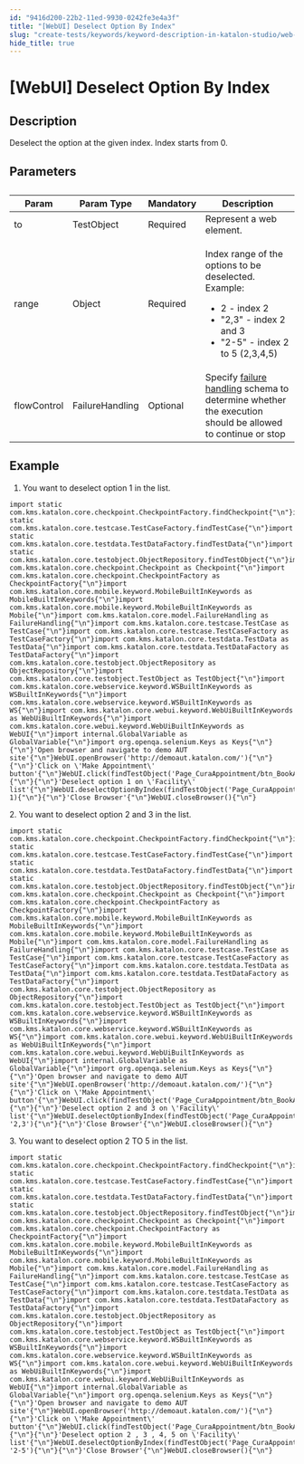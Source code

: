 ```yaml
---
id: "9416d200-22b2-11ed-9930-0242fe3e4a3f"
title: "[WebUI] Deselect Option By Index"
slug: "create-tests/keywords/keyword-description-in-katalon-studio/web-ui-keywords/webui-deselect-option-by-index"
hide_title: true
---
```


# <a id="id_0" class="anchor_top_offset"/><a id="ariaid-title1" class="anchor_top_offset"/>[WebUI] Deselect Option By Index


## <a id="id_0__id_1" class="anchor_top_offset"/>Description

              
<p xmlns="http://www.w3.org/1999/xhtml" className="p">Deselect the option at the given index. Index starts from 0.</p> 
      

## <a id="id_0__id_2" class="anchor_top_offset"/>Parameters

              
<table xmlns="http://www.w3.org/1999/xhtml" className="table anchor_top_offset" id="id_0__fa23f019-747d-42ae-88ad-6eee2ef29244"><caption /><thead className="thead"><tr className><th className="entry anchor_top_offset" id="id_0__fa23f019-747d-42ae-88ad-6eee2ef29244__entry__1">Param</th><th className="entry anchor_top_offset" id="id_0__fa23f019-747d-42ae-88ad-6eee2ef29244__entry__2">Param Type</th><th className="entry anchor_top_offset" id="id_0__fa23f019-747d-42ae-88ad-6eee2ef29244__entry__3">Mandatory</th><th className="entry anchor_top_offset" id="id_0__fa23f019-747d-42ae-88ad-6eee2ef29244__entry__4">Description</th></tr></thead><tbody className="tbody"><tr className><td className="entry" headers="id_0__fa23f019-747d-42ae-88ad-6eee2ef29244__entry__1 id_0__fa23f019-747d-42ae-88ad-6eee2ef29244__entry__2 id_0__fa23f019-747d-42ae-88ad-6eee2ef29244__entry__3 id_0__fa23f019-747d-42ae-88ad-6eee2ef29244__entry__4 ">to</td><td className="entry" headers="id_0__fa23f019-747d-42ae-88ad-6eee2ef29244__entry__1 id_0__fa23f019-747d-42ae-88ad-6eee2ef29244__entry__2 id_0__fa23f019-747d-42ae-88ad-6eee2ef29244__entry__3 id_0__fa23f019-747d-42ae-88ad-6eee2ef29244__entry__4 ">TestObject</td><td className="entry" headers="id_0__fa23f019-747d-42ae-88ad-6eee2ef29244__entry__1 id_0__fa23f019-747d-42ae-88ad-6eee2ef29244__entry__2 id_0__fa23f019-747d-42ae-88ad-6eee2ef29244__entry__3 id_0__fa23f019-747d-42ae-88ad-6eee2ef29244__entry__4 ">Required</td><td className="entry" headers="id_0__fa23f019-747d-42ae-88ad-6eee2ef29244__entry__1 id_0__fa23f019-747d-42ae-88ad-6eee2ef29244__entry__2 id_0__fa23f019-747d-42ae-88ad-6eee2ef29244__entry__3 id_0__fa23f019-747d-42ae-88ad-6eee2ef29244__entry__4 "> Represent a web element.</td></tr><tr className><td className="entry" headers="id_0__fa23f019-747d-42ae-88ad-6eee2ef29244__entry__1 id_0__fa23f019-747d-42ae-88ad-6eee2ef29244__entry__2 id_0__fa23f019-747d-42ae-88ad-6eee2ef29244__entry__3 id_0__fa23f019-747d-42ae-88ad-6eee2ef29244__entry__4 ">range</td><td className="entry" headers="id_0__fa23f019-747d-42ae-88ad-6eee2ef29244__entry__1 id_0__fa23f019-747d-42ae-88ad-6eee2ef29244__entry__2 id_0__fa23f019-747d-42ae-88ad-6eee2ef29244__entry__3 id_0__fa23f019-747d-42ae-88ad-6eee2ef29244__entry__4 ">Object</td><td className="entry" headers="id_0__fa23f019-747d-42ae-88ad-6eee2ef29244__entry__1 id_0__fa23f019-747d-42ae-88ad-6eee2ef29244__entry__2 id_0__fa23f019-747d-42ae-88ad-6eee2ef29244__entry__3 id_0__fa23f019-747d-42ae-88ad-6eee2ef29244__entry__4 ">Required</td><td className="entry" headers="id_0__fa23f019-747d-42ae-88ad-6eee2ef29244__entry__1 id_0__fa23f019-747d-42ae-88ad-6eee2ef29244__entry__2 id_0__fa23f019-747d-42ae-88ad-6eee2ef29244__entry__3 id_0__fa23f019-747d-42ae-88ad-6eee2ef29244__entry__4 ">         <p className="p">Index range of the options to be deselected. Example:</p>         <ul className="ul"><li className="li">2 - index 2 </li><li className="li">"2,3" - index 2 and 3 </li><li className="li">"2-5" - index 2 to 5 (2,3,4,5)</li></ul>       </td></tr><tr className><td className="entry" headers="id_0__fa23f019-747d-42ae-88ad-6eee2ef29244__entry__1 id_0__fa23f019-747d-42ae-88ad-6eee2ef29244__entry__2 id_0__fa23f019-747d-42ae-88ad-6eee2ef29244__entry__3 id_0__fa23f019-747d-42ae-88ad-6eee2ef29244__entry__4 ">flowControl</td><td className="entry" headers="id_0__fa23f019-747d-42ae-88ad-6eee2ef29244__entry__1 id_0__fa23f019-747d-42ae-88ad-6eee2ef29244__entry__2 id_0__fa23f019-747d-42ae-88ad-6eee2ef29244__entry__3 id_0__fa23f019-747d-42ae-88ad-6eee2ef29244__entry__4 ">FailureHandling</td><td className="entry" headers="id_0__fa23f019-747d-42ae-88ad-6eee2ef29244__entry__1 id_0__fa23f019-747d-42ae-88ad-6eee2ef29244__entry__2 id_0__fa23f019-747d-42ae-88ad-6eee2ef29244__entry__3 id_0__fa23f019-747d-42ae-88ad-6eee2ef29244__entry__4 ">Optional</td><td className="entry" headers="id_0__fa23f019-747d-42ae-88ad-6eee2ef29244__entry__1 id_0__fa23f019-747d-42ae-88ad-6eee2ef29244__entry__2 id_0__fa23f019-747d-42ae-88ad-6eee2ef29244__entry__3 id_0__fa23f019-747d-42ae-88ad-6eee2ef29244__entry__4 ">Specify <a className="xref" href="/docs/maintain/configure-failure-handling-settings-in-katalon-studio">failure handling</a> schema to determine whether the         execution should be allowed to continue or stop</td></tr></tbody></table> 
      

## <a id="id_0__id_3" class="anchor_top_offset"/>Example

              
<ol xmlns="http://www.w3.org/1999/xhtml" className="ol"><li className="li">You want to deselect option 1 in the list.</li></ol> 
              
<pre xmlns="http://www.w3.org/1999/xhtml" className="pre codeblock"><code>import static com.kms.katalon.core.checkpoint.CheckpointFactory.findCheckpoint{"\n"}import static com.kms.katalon.core.testcase.TestCaseFactory.findTestCase{"\n"}import static com.kms.katalon.core.testdata.TestDataFactory.findTestData{"\n"}import static com.kms.katalon.core.testobject.ObjectRepository.findTestObject{"\n"}import com.kms.katalon.core.checkpoint.Checkpoint as Checkpoint{"\n"}import com.kms.katalon.core.checkpoint.CheckpointFactory as CheckpointFactory{"\n"}import com.kms.katalon.core.mobile.keyword.MobileBuiltInKeywords as MobileBuiltInKeywords{"\n"}import com.kms.katalon.core.mobile.keyword.MobileBuiltInKeywords as Mobile{"\n"}import com.kms.katalon.core.model.FailureHandling as FailureHandling{"\n"}import com.kms.katalon.core.testcase.TestCase as TestCase{"\n"}import com.kms.katalon.core.testcase.TestCaseFactory as TestCaseFactory{"\n"}import com.kms.katalon.core.testdata.TestData as TestData{"\n"}import com.kms.katalon.core.testdata.TestDataFactory as TestDataFactory{"\n"}import com.kms.katalon.core.testobject.ObjectRepository as ObjectRepository{"\n"}import com.kms.katalon.core.testobject.TestObject as TestObject{"\n"}import com.kms.katalon.core.webservice.keyword.WSBuiltInKeywords as WSBuiltInKeywords{"\n"}import com.kms.katalon.core.webservice.keyword.WSBuiltInKeywords as WS{"\n"}import com.kms.katalon.core.webui.keyword.WebUiBuiltInKeywords as WebUiBuiltInKeywords{"\n"}import com.kms.katalon.core.webui.keyword.WebUiBuiltInKeywords as WebUI{"\n"}import internal.GlobalVariable as GlobalVariable{"\n"}import org.openqa.selenium.Keys as Keys{"\n"}{"\n"}'Open browser and navigate to demo AUT site'{"\n"}WebUI.openBrowser('http://demoaut.katalon.com/'){"\n"}{"\n"}'Click on \'Make Appointment\' button'{"\n"}WebUI.click(findTestObject('Page_CuraAppointment/btn_BookAppointment')){"\n"}{"\n"}'Deselect option 1 on \'Facility\' list'{"\n"}WebUI.deselectOptionByIndex(findTestObject('Page_CuraAppointment/lst_Facility'), 1){"\n"}{"\n"}'Close Browser'{"\n"}WebUI.closeBrowser(){"\n"}</code></pre> 
            
<p xmlns="http://www.w3.org/1999/xhtml" className="p">2. You want to deselect option 2 and 3 in the list.</p> 
              
<pre xmlns="http://www.w3.org/1999/xhtml" className="pre codeblock"><code>import static com.kms.katalon.core.checkpoint.CheckpointFactory.findCheckpoint{"\n"}import static com.kms.katalon.core.testcase.TestCaseFactory.findTestCase{"\n"}import static com.kms.katalon.core.testdata.TestDataFactory.findTestData{"\n"}import static com.kms.katalon.core.testobject.ObjectRepository.findTestObject{"\n"}import com.kms.katalon.core.checkpoint.Checkpoint as Checkpoint{"\n"}import com.kms.katalon.core.checkpoint.CheckpointFactory as CheckpointFactory{"\n"}import com.kms.katalon.core.mobile.keyword.MobileBuiltInKeywords as MobileBuiltInKeywords{"\n"}import com.kms.katalon.core.mobile.keyword.MobileBuiltInKeywords as Mobile{"\n"}import com.kms.katalon.core.model.FailureHandling as FailureHandling{"\n"}import com.kms.katalon.core.testcase.TestCase as TestCase{"\n"}import com.kms.katalon.core.testcase.TestCaseFactory as TestCaseFactory{"\n"}import com.kms.katalon.core.testdata.TestData as TestData{"\n"}import com.kms.katalon.core.testdata.TestDataFactory as TestDataFactory{"\n"}import com.kms.katalon.core.testobject.ObjectRepository as ObjectRepository{"\n"}import com.kms.katalon.core.testobject.TestObject as TestObject{"\n"}import com.kms.katalon.core.webservice.keyword.WSBuiltInKeywords as WSBuiltInKeywords{"\n"}import com.kms.katalon.core.webservice.keyword.WSBuiltInKeywords as WS{"\n"}import com.kms.katalon.core.webui.keyword.WebUiBuiltInKeywords as WebUiBuiltInKeywords{"\n"}import com.kms.katalon.core.webui.keyword.WebUiBuiltInKeywords as WebUI{"\n"}import internal.GlobalVariable as GlobalVariable{"\n"}import org.openqa.selenium.Keys as Keys{"\n"}{"\n"}'Open browser and navigate to demo AUT site'{"\n"}WebUI.openBrowser('http://demoaut.katalon.com/'){"\n"}{"\n"}'Click on \'Make Appointment\' button'{"\n"}WebUI.click(findTestObject('Page_CuraAppointment/btn_BookAppointment')){"\n"}{"\n"}'Deselect option 2 and 3 on \'Facility\' list'{"\n"}WebUI.deselectOptionByIndex(findTestObject('Page_CuraAppointment/lst_Facility'), '2,3'){"\n"}{"\n"}'Close Browser'{"\n"}WebUI.closeBrowser(){"\n"}</code></pre> 
            
<p xmlns="http://www.w3.org/1999/xhtml" className="p">3. You want to deselect option 2 TO 5 in the list.</p> 
              
<pre xmlns="http://www.w3.org/1999/xhtml" className="pre codeblock"><code>import static com.kms.katalon.core.checkpoint.CheckpointFactory.findCheckpoint{"\n"}import static com.kms.katalon.core.testcase.TestCaseFactory.findTestCase{"\n"}import static com.kms.katalon.core.testdata.TestDataFactory.findTestData{"\n"}import static com.kms.katalon.core.testobject.ObjectRepository.findTestObject{"\n"}import com.kms.katalon.core.checkpoint.Checkpoint as Checkpoint{"\n"}import com.kms.katalon.core.checkpoint.CheckpointFactory as CheckpointFactory{"\n"}import com.kms.katalon.core.mobile.keyword.MobileBuiltInKeywords as MobileBuiltInKeywords{"\n"}import com.kms.katalon.core.mobile.keyword.MobileBuiltInKeywords as Mobile{"\n"}import com.kms.katalon.core.model.FailureHandling as FailureHandling{"\n"}import com.kms.katalon.core.testcase.TestCase as TestCase{"\n"}import com.kms.katalon.core.testcase.TestCaseFactory as TestCaseFactory{"\n"}import com.kms.katalon.core.testdata.TestData as TestData{"\n"}import com.kms.katalon.core.testdata.TestDataFactory as TestDataFactory{"\n"}import com.kms.katalon.core.testobject.ObjectRepository as ObjectRepository{"\n"}import com.kms.katalon.core.testobject.TestObject as TestObject{"\n"}import com.kms.katalon.core.webservice.keyword.WSBuiltInKeywords as WSBuiltInKeywords{"\n"}import com.kms.katalon.core.webservice.keyword.WSBuiltInKeywords as WS{"\n"}import com.kms.katalon.core.webui.keyword.WebUiBuiltInKeywords as WebUiBuiltInKeywords{"\n"}import com.kms.katalon.core.webui.keyword.WebUiBuiltInKeywords as WebUI{"\n"}import internal.GlobalVariable as GlobalVariable{"\n"}import org.openqa.selenium.Keys as Keys{"\n"}{"\n"}'Open browser and navigate to demo AUT site'{"\n"}WebUI.openBrowser('http://demoaut.katalon.com/'){"\n"}{"\n"}'Click on \'Make Appointment\' button'{"\n"}WebUI.click(findTestObject('Page_CuraAppointment/btn_BookAppointment')){"\n"}{"\n"}'Deselect option 2 , 3 , 4, 5 on \'Facility\' list'{"\n"}WebUI.deselectOptionByIndex(findTestObject('Page_CuraAppointment/lst_Facility'), '2-5'){"\n"}{"\n"}'Close Browser'{"\n"}WebUI.closeBrowser(){"\n"}</code></pre> 
            
